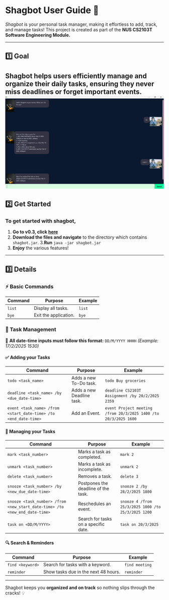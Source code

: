 # **Shagbot User Guide 🚀**
*Shagbot* is your personal task manager, making it effortless to add, track, and manage tasks! This project is created as part of the **NUS CS2103T Software Engineering Module.**

---

## **1️⃣ Goal**
Shagbot helps users efficiently manage and organize their daily tasks, ensuring they never miss deadlines or forget important events.
![My showcase](https://github.com/iamanoob44/ip/raw/master/docs/Ui.png)
---

## **2️⃣ Get Started**
### **To get started with shagbot,**
1. **Go to v0.3, click [here](https://github.com/iamanoob44/ip/releases "here")**
2. **Download the files and navigate** to the directory which contains `shagbot.jar`.
3.**Run** `java -jar shagbot.jar`
4. **Enjoy** the various features!

---

## **3️⃣ Details**
### **⚡ Basic Commands**
| **Command** | **Purpose** | **Example** |
|------------|------------|------------|
| `list` | Display all tasks. | `list` |
| `bye` | Exit the application. | `bye` |

### **📝 Task Management**
📌 **All date-time inputs must follow this format:** `DD/M/YYYY HHHH` *(Example: 17/2/2025 1530)*

#### **✅ Adding your Tasks**
| **Command** | **Purpose** | **Example** |
|------------|------------|------------|
| `todo <task_name>` | Adds a new To-Do task. | `todo Buy groceries` |
| `deadline <task_name> /by <due_date-time>` | Adds a new Deadline task. | `deadline CS2103T Assignment /by 20/2/2025 2359` |
| `event <task_name> /from <start_date-time> /to <end_date-time>` | Add an Event. | `event Project meeting /from 20/3/2025 1400 /to 20/3/2025 1600` |

#### **🔧 Managing your Tasks**
| **Command** | **Purpose** | **Example** |
|------------|------------|------------|
| `mark <task_number>` | Marks a task as completed. | `mark 2` |
| `unmark <task_number>` | Marks a task as incomplete. | `unmark 2` |
| `delete <task_number>` | Removes a task. | `delete 3` |
| `snooze <task_number> /by <new_due_date-time>` | Postpones the deadline of the task. | `snooze 2 /by 28/2/2025 1800` |
| `snooze <task_number> /from <new_start_date-time> /to <new_end_date-time>` | Reschedules an event. | `snooze 4 /from 25/3/2025 1000 /to 25/3/2025 1200` |
| `task on <DD/M/YYYY>` | Search for tasks on a specific date. | `task on 20/3/2025` |

#### **🔍 Search & Reminders**
| **Command** | **Purpose** | **Example** |
|------------|------------|------------|
| `find <keyword>` | Search for tasks with a keyword. | `find meeting` |
| `reminder` | Show tasks due in the next 48 hours. | `reminder` |

---

Shagbot keeps you **organized and on track** so nothing slips through the cracks! 💡
